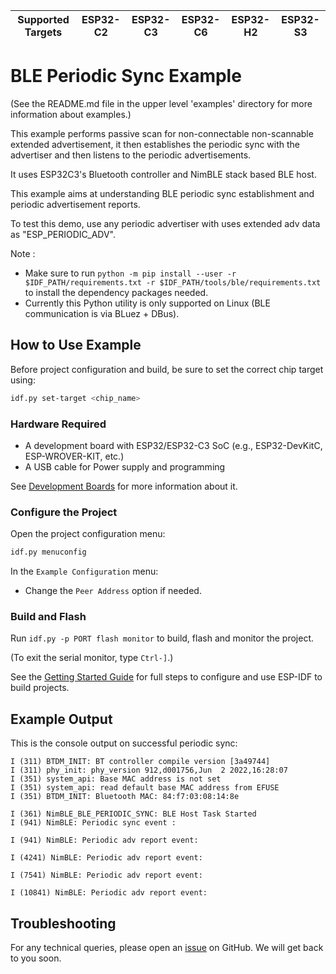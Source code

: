 | Supported Targets | ESP32-C2 | ESP32-C3 | ESP32-C6 | ESP32-H2 | ESP32-S3 |
| ----------------- | -------- | -------- | -------- | -------- | -------- |

# BLE Periodic Sync Example

(See the README.md file in the upper level 'examples' directory for more information about examples.)

This example performs passive scan for non-connectable non-scannable extended advertisement, it then establishes the periodic sync with the advertiser and then listens to the periodic advertisements.


It uses ESP32C3's Bluetooth controller and NimBLE stack based BLE host.

This example aims at understanding BLE periodic sync establishment and periodic advertisement reports.

To test this demo, use any periodic advertiser with uses extended adv data as "ESP_PERIODIC_ADV".


Note :

* Make sure to run `python -m pip install --user -r $IDF_PATH/requirements.txt -r $IDF_PATH/tools/ble/requirements.txt` to install the dependency packages needed.
* Currently this Python utility is only supported on Linux (BLE communication is via BLuez + DBus).

## How to Use Example

Before project configuration and build, be sure to set the correct chip target using:

```bash
idf.py set-target <chip_name>
```

### Hardware Required

* A development board with ESP32/ESP32-C3 SoC (e.g., ESP32-DevKitC, ESP-WROVER-KIT, etc.)
* A USB cable for Power supply and programming

See [Development Boards](https://www.espressif.com/en/products/devkits) for more information about it.

### Configure the Project

Open the project configuration menu:

```bash
idf.py menuconfig
```

In the `Example Configuration` menu:

* Change the `Peer Address` option if needed.

### Build and Flash

Run `idf.py -p PORT flash monitor` to build, flash and monitor the project.

(To exit the serial monitor, type ``Ctrl-]``.)

See the [Getting Started Guide](https://idf.espressif.com/) for full steps to configure and use ESP-IDF to build projects.

## Example Output

This is the console output on successful periodic sync:

```
I (311) BTDM_INIT: BT controller compile version [3a49744]
I (311) phy_init: phy_version 912,d001756,Jun  2 2022,16:28:07
I (351) system_api: Base MAC address is not set
I (351) system_api: read default base MAC address from EFUSE
I (351) BTDM_INIT: Bluetooth MAC: 84:f7:03:08:14:8e

I (361) NimBLE_BLE_PERIODIC_SYNC: BLE Host Task Started
I (941) NimBLE: Periodic sync event :

I (941) NimBLE: Periodic adv report event:

I (4241) NimBLE: Periodic adv report event:

I (7541) NimBLE: Periodic adv report event:

I (10841) NimBLE: Periodic adv report event:
```


## Troubleshooting

For any technical queries, please open an [issue](https://github.com/espressif/esp-idf/issues) on GitHub. We will get back to you soon.
